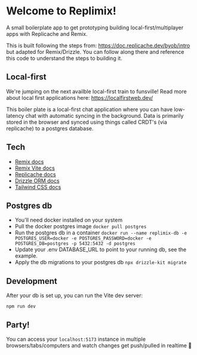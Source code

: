 # Welcome to Replimix!

A small boilerplate app to get prototyping building local-first/multiplayer apps with Replicache and Remix.

This is built following the steps from: https://doc.replicache.dev/byob/intro but adapted for Remix/Drizzle. You can follow along there and reference this code to understand the steps to building it.

## Local-first

We're jumping on the next availble local-first train to funsville! Read more about local first applications here: https://localfirstweb.dev/

This boiler plate is a local-first chat application where you can have low-latency chat with automatic syncing in the background. Data is primarily stored in the browser and synced using things called CRDT's (via replicache) to a postgres database.

## Tech
- [Remix docs](https://remix.run/docs)
- [Remix Vite docs](https://remix.run/docs/en/main/guides/vite)
- [Replicache docs](https://doc.replicache.dev/)
- [Drizzle ORM docs](https://orm.drizzle.team/docs/overview)
- [Tailwind CSS docs](https://tailwindcss.com/docs)

## Postgres db

- You'll need docker installed on your system
- Pull the docker postgres image `docker pull postgres`
- Run the postgres db in a container `docker run --name replimix-db -e POSTGRES_USER=docker -e POSTGRES_PASSWORD=docker -e POSTGRES_DB=postgres -p 5432:5432 -d postgres`
- Update your .env DATABASE_URL to point to your running db, see the example.
- Apply the db migrations to your postgres db `npx drizzle-kit migrate`

## Development

After your db is set up, you can run the Vite dev server:

```shellscript
npm run dev
```

## Party!

You can access your `localhost:5173` instance in multiple browsers/tabs/computers and watch changes get push/pulled in realtime 🥳